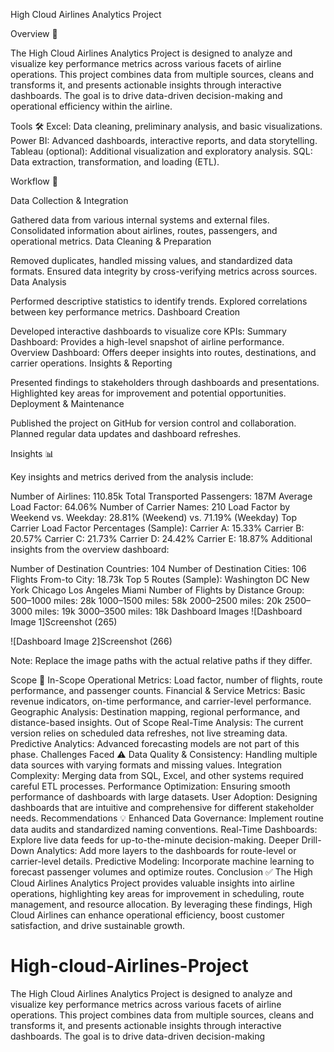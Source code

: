 High Cloud Airlines Analytics Project

Overview 🚀

The High Cloud Airlines Analytics Project is designed to analyze and visualize key performance metrics across various facets of airline operations. This project combines data from multiple sources, cleans and transforms it, and presents actionable insights through interactive dashboards. The goal is to drive data-driven decision-making and operational efficiency within the airline.


Tools 🛠️
Excel: Data cleaning, preliminary analysis, and basic visualizations.
Power BI: Advanced dashboards, interactive reports, and data storytelling.
Tableau (optional): Additional visualization and exploratory analysis.
SQL: Data extraction, transformation, and loading (ETL).

Workflow 🔄

Data Collection & Integration

Gathered data from various internal systems and external files.
Consolidated information about airlines, routes, passengers, and operational metrics.
Data Cleaning & Preparation

Removed duplicates, handled missing values, and standardized data formats.
Ensured data integrity by cross-verifying metrics across sources.
Data Analysis

Performed descriptive statistics to identify trends.
Explored correlations between key performance metrics.
Dashboard Creation

Developed interactive dashboards to visualize core KPIs:
Summary Dashboard: Provides a high-level snapshot of airline performance.
Overview Dashboard: Offers deeper insights into routes, destinations, and carrier operations.
Insights & Reporting

Presented findings to stakeholders through dashboards and presentations.
Highlighted key areas for improvement and potential opportunities.
Deployment & Maintenance

Published the project on GitHub for version control and collaboration.
Planned regular data updates and dashboard refreshes.

Insights 📊

Key insights and metrics derived from the analysis include:

Number of Airlines: 110.85k
Total Transported Passengers: 187M
Average Load Factor: 64.06%
Number of Carrier Names: 210
Load Factor by Weekend vs. Weekday: 28.81% (Weekend) vs. 71.19% (Weekday)
Top Carrier Load Factor Percentages (Sample):
Carrier A: 15.33%
Carrier B: 20.57%
Carrier C: 21.73%
Carrier D: 24.42%
Carrier E: 18.87%
Additional insights from the overview dashboard:

Number of Destination Countries: 104
Number of Destination Cities: 106
Flights From-to City: 18.73k
Top 5 Routes (Sample):
Washington DC
New York
Chicago
Los Angeles
Miami
Number of Flights by Distance Group:
500–1000 miles: 28k
1000–1500 miles: 58k
2000–2500 miles: 20k
2500–3000 miles: 19k
3000–3500 miles: 18k
Dashboard Images
![Dashboard Image 1]Screenshot (265)

![Dashboard Image 2]Screenshot (266)

Note: Replace the image paths with the actual relative paths if they differ.

Scope 🎯
In-Scope
Operational Metrics: Load factor, number of flights, route performance, and passenger counts.
Financial & Service Metrics: Basic revenue indicators, on-time performance, and carrier-level performance.
Geographic Analysis: Destination mapping, regional performance, and distance-based insights.
Out of Scope
Real-Time Analysis: The current version relies on scheduled data refreshes, not live streaming data.
Predictive Analytics: Advanced forecasting models are not part of this phase.
Challenges Faced ⚠️
Data Quality & Consistency: Handling multiple data sources with varying formats and missing values.
Integration Complexity: Merging data from SQL, Excel, and other systems required careful ETL processes.
Performance Optimization: Ensuring smooth performance of dashboards with large datasets.
User Adoption: Designing dashboards that are intuitive and comprehensive for different stakeholder needs.
Recommendations 💡
Enhanced Data Governance: Implement routine data audits and standardized naming conventions.
Real-Time Dashboards: Explore live data feeds for up-to-the-minute decision-making.
Deeper Drill-Down Analytics: Add more layers to the dashboards for route-level or carrier-level details.
Predictive Modeling: Incorporate machine learning to forecast passenger volumes and optimize routes.
Conclusion ✅
The High Cloud Airlines Analytics Project provides valuable insights into airline operations, highlighting key areas for improvement in scheduling, route management, and resource allocation. By leveraging these findings, High Cloud Airlines can enhance operational efficiency, boost customer satisfaction, and drive sustainable growth.
# High-cloud-Airlines-Project
The High Cloud Airlines Analytics Project is designed to analyze and visualize key performance metrics across various facets of airline operations. This project combines data from multiple sources, cleans and transforms it, and presents actionable insights through interactive dashboards. The goal is to drive data-driven decision-making

